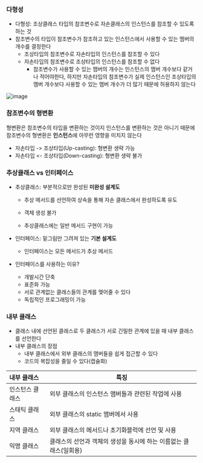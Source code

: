 ### 다형성

- 다형성: 조상클래스 타입의 참조변수로 자손클래스의 인스턴스를 참조할 수 있도록 하는 것
- 참조변수의 타입이 참조변수가 참조하고 있는 인스턴스에서 사용할 수 있는 멤버의 개수를 결정한다
  - 조상타입의 참조변수로 자손타입의 인스턴스를 참조할 수 있다
  - 자손타입의 참조변수로 조상타입의 인스턴스를 참조할 수 없다
    - 참조변수가 사용할 수 있는 맴버의 개수는 인스턴스의 맴버 개수보다 같거나 적어야한다, 하지만 자손타입의 참조변수가 실제 인스턴스인 조상타입의 맴버 개수보다 사용할 수 있는 맴버 개수가 더 많기 때문에 허용하지 않는다

![image](https://user-images.githubusercontent.com/76515226/136685698-a9f57267-6287-4408-bfa6-ca790e40937f.png)

### 참조변수의 형변환

형변환은 참조변수의 타입을 변환하는 것이지 인스턴스를 변환하는 것은 아니기 때문에 참조변수의 형변환은 **인스턴스**에 아무런 영향을 미치지 않는다

- 자손타입 -> 조상타입(Up-casting): 형변환 생략 가능
- 자손타입 <- 조상타입(Down-casting): 형변환 생략 불가

### 추상클래스 vs 인터페이스

- 추상클래스: 부분적으로만 완성된 **미완성 설계도**

  - 추상 메서드를 선언하여 상속을 통해 자손 클래스에서 완성하도록 유도
  - 객체 생성 불가

  - 추상클래스에는 일반 메서드 구현이 가능

- 인터페이스: 밑그림만 그려져 있는 **기본 설계도**

  - 인터페이스는 모든 메서드가 추상 메서드

- 인터페이스를 사용하는 이유?
  - 개발시간 단축
  - 표준화 가능
  - 서로 관계없는 클래스들의 관계를 맺어줄 수 있다
  - 독립적인 프로그래밍이 가능

### 내부 클래스

- 클래스 내에 선언된 클래스로 두 클래스가 서로 긴밀한 관계에 있을 때 내부 클래스를 선언한다
- 내부 클래스의 장점
  - 내부 클래스에서 외부 클래스의 맴버들을 쉽게 접근할 수 있다
  - 코드의 복잡성을 줄일 수 있다(캡슐화)

| 내부 클래스     | 특징                                                         |
| :-------------- | ------------------------------------------------------------ |
| 인스턴스 클래스 | 외부 클래스의 인스턴스 맴버들과 관련된 작업에 사용           |
| 스태틱 클래스   | 외부 클래스의 static 맴버에서 사용                           |
| 지역 클래스     | 외부 클래스의 메서드나 초기화블럭에 선언 및 사용             |
| 익명 클래스     | 클래스의 선언과 객체의 생성을 동시에 하는 이름없는 클래스(일회용) |

